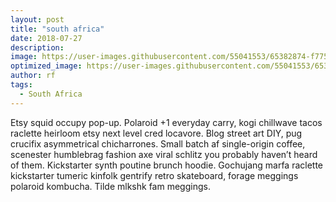 ```yaml
---
layout: post
title: "south africa"
date: 2018-07-27
description: 
image: https://user-images.githubusercontent.com/55041553/65382874-f775c480-dcc1-11e9-9674-efc5585b13e6.JPG
optimized_image: https://user-images.githubusercontent.com/55041553/65382874-f775c480-dcc1-11e9-9674-efc5585b13e6.JPG
author: rf
tags: 
  - South Africa
---
```

Etsy squid occupy pop-up. Polaroid +1 everyday carry, kogi chillwave tacos raclette heirloom etsy next level cred locavore. Blog street art DIY, pug crucifix asymmetrical chicharrones. Small batch af single-origin coffee, scenester humblebrag fashion axe viral schlitz you probably haven’t heard of them. Kickstarter synth poutine brunch hoodie. Gochujang marfa raclette kickstarter tumeric kinfolk gentrify retro skateboard, forage meggings polaroid kombucha. Tilde mlkshk fam meggings.